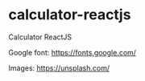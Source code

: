 # calculator-reactjs

Calculator ReactJS

Google font: https://fonts.google.com/

Images: https://unsplash.com/
